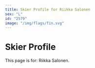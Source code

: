 ```yaml
---
title: Skier Profile for Riikka Salonen
sex: "L"
id: "2579"
image: "/img/flags/fin.svg" 
---
```


# Skier Profile

This page is for: Riikka Salonen.
    